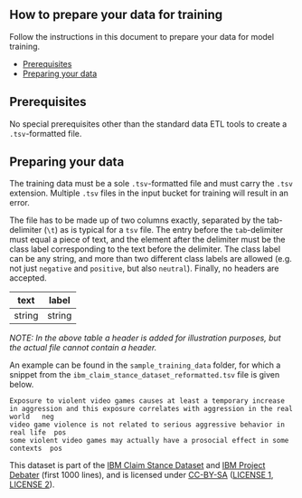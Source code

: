 ## How to prepare your data for training

Follow the instructions in this document to prepare your data for model training.
- [Prerequisites](#prerequisites)
- [Preparing your data](#preparing-your-data)

## Prerequisites
No special prerequisites other than the standard data ETL tools to create a `.tsv`-formatted file.

## Preparing your data
The training data must be a sole `.tsv`-formatted file and must carry the `.tsv` extension. 
Multiple `.tsv` files in the input bucket for training will result in an error.

The file has to be made up of two columns exactly, separated by the tab-delimiter (`\t`) as is typical for a `tsv` file.
The entry before the `tab`-delimiter must equal a piece of text, and the element after the delimiter must be the class label corresponding to the text before the delimiter. The class label can be any string, and more than two different class labels are allowed (e.g. not just `negative` and `positive`, but also `neutral`). Finally, no headers are accepted.

| text | label |
| - | - |
| string | string |

_NOTE: In the above table a header is added for illustration purposes, but the actual file cannot contain a header._

An example can be found in the `sample_training_data` folder, for which a snippet from the `ibm_claim_stance_dataset_reformatted.tsv` file is given below.

```
Exposure to violent video games causes at least a temporary increase in aggression and this exposure correlates with aggression in the real world	neg
video game violence is not related to serious aggressive behavior in real life	pos
some violent video games may actually have a prosocial effect in some contexts	pos
```

This dataset is part of the [IBM Claim Stance Dataset](http://www.research.ibm.com/haifa/dept/vst/debating_data.shtml) and [IBM Project Debater](https://www.research.ibm.com/artificial-intelligence/project-debater/) (first 1000 lines), and is licensed under
[CC-BY-SA](http://creativecommons.org/licenses/by-sa/3.0/) ([LICENSE 1](http://www.research.ibm.com/haifa/dept/vst/debating_data.shtml#Project), [LICENSE 2](https://en.wikipedia.org/wiki/Wikipedia:Copyrights#Reusers.27_rights_and_obligations)).